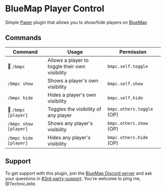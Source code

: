 # BlueMap Player Control

Simple [Paper](https://papermc.io/) plugin that allows you to show/hide players on [BlueMap](https://github.com/BlueMap-Minecraft/BlueMap/)

## Commands
| Command               | Usage                                          | Permission                |
|-----------------------|------------------------------------------------|---------------------------|
| 🚧 `/bmpc`            | Allows a player to toggle their own visibility | `bmpc.self.toggle`        |
| `/bmpc show`          | Shows a player's own visibility                | `bmpc.self.show`          |
| `/bmpc hide`          | Hides a player's own visibility                | `bmpc.self.hide`          |
| 🚧 `/bmpc [player]`   | Toggles the visibility of any player           | `bmpc.others.toggle` (OP) |
| `/bmpc show [player]` | Shows any player's visibility                  | `bmpc.others.show` (OP)   |
| `/bmpc hide [player]` | Hides any player's visibility                  | `bmpc.others.hide` (OP)   |

## Support

To get support with this plugin, join the [BlueMap Discord server](https://bluecolo.red/map-discord) and ask your questions in [#3rd-party-support](https://discord.com/channels/665868367416131594/863844716047106068). You're welcome to ping me, @TechnicJelle.
